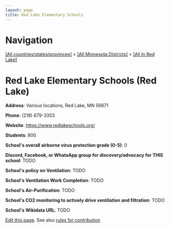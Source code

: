 ```yaml
---
layout: page
title: Red Lake Elementary Schools
---
```

# Navigation

[[All countries/states/provinces]](../../..) > [[All Minnesota Districts]](../..) > [[All In Red Lake]](..)

# Red Lake Elementary Schools (Red Lake)

**Address**: Various locations, Red Lake, MN 56671

**Phone**: (218) 679-3353

**Website**: <https://www.redlakeschools.org/>

**Students**: 800

**School's overall airborne virus protection grade (0-5)**: 0

**Discord, Facebook, or WhatsApp group for discovery/advocacy for THIS school**: TODO

**School's policy on Ventilation**: TODO

**School's Ventilation Work Completion**: TODO

**School's Air-Purification**: TODO

**School's CO2 monitoring to actively drive ventilation and filtration**: TODO

**School's Wikidata URL**: TODO


[Edit this page](https://github.com/ventilate-schools/MN/edit/main/./Red_Lake/Red_Lake_Elementary_Schools.md). See also [rules for contribution](../../../contribution-rules/)